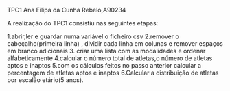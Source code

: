 TPC1
Ana Filipa da Cunha Rebelo,A90234

A realização do TPC1 consistiu nas seguintes etapas:

1.abrir,ler e guardar numa variável o ficheiro csv
2.remover o cabeçalho(primeira linha) , dividir cada linha em colunas e remover espaços em branco adicionais
3. criar uma lista com as modalidades e ordenar alfabeticamente
4.calcular o número total de atletas,o número de atletas aptos e inaptos
5.com os cálculos feitos no passo anterior calcular a percentagem de atletas aptos e inaptos
6.Calcular a distribuição de atletas por escalão etário(5 anos).






